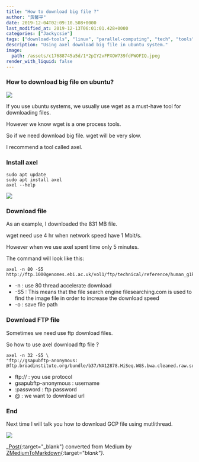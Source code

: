 ```yaml
---
title: "How to download big file ?"
author: "黃馨平"
date: 2019-12-04T02:09:10.508+0000
last_modified_at: 2019-12-13T06:01:01.428+0000
categories: ["Jackycsie"]
tags: ["download-tools", "linux", "parallel-computing", "tech", "tools"]
description: "Using axel download big file in ubuntu system."
image:
  path: /assets/c17688745a5d/1*2pIY2vFPXOW739fdFWOFIQ.jpeg
render_with_liquid: false
---
```


### How to download big file on ubuntu?


![](/assets/c17688745a5d/1*2pIY2vFPXOW739fdFWOFIQ.jpeg)


If you use ubuntu systems, we usually use wget as a must\-have tool for downloading files\.

However we know wget is a one process tools\.

So if we need download big file\. wget will be very slow\.

I recommend a tool called axel\.
### Install axel
```
sudo apt update
sudo apt install axel
axel --help
```


![](/assets/c17688745a5d/1*vwpBjI3cdJCDy80i6Y7IpA.jpeg)

### Download file

As an example, I downloaded the 831 MB file\.

wget need use 4 hr when network speed have 1 Mbit/s\.

However when we use axel spent time only 5 minutes\.

The command will look like this:
```
axel -n 80 -S5 http://ftp.1000genomes.ebi.ac.uk/vol1/ftp/technical/reference/human_g1k_v37.fasta.gz
```
- \-n : use 80 thread accelerate download
- \-S5 : This means that the file search engine filesearching\.com is used to find the image file in order to increase the download speed
- \-o : save file path

### Download FTP file

Sometimes we need use ftp download files\.

So how to use axel download ftp file ?
```
axel -n 32 -S5 \
"ftp://gsapubftp-anonymous: @ftp.broadinstitute.org/bundle/b37/NA12878.HiSeq.WGS.bwa.cleaned.raw.subset.b37.vcf.gz"
```
- ftp:// : you use protocol
- gsapubftp\-anonymous : username
- :password : ftp password
- @ : we want to download url

### End

Next time I will talk you how to download GCP file using mutlithread\.


![](/assets/c17688745a5d/1*Qxz_AwMSypWEHpIIwcCmzQ.jpeg)




_[Post](https://medium.com/jacky-life/how-to-download-big-file-c17688745a5d){:target="_blank"} converted from Medium by [ZMediumToMarkdown](https://github.com/ZhgChgLi/ZMediumToMarkdown){:target="_blank"}._
